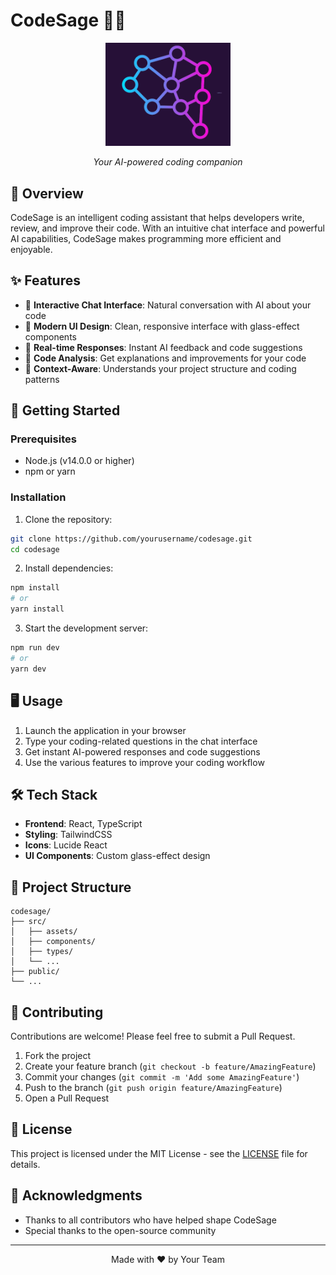 # CodeSage 🧙‍♂️

<div align="center">
  <img src="src/assets/logo4.png" alt="CodeSage Logo" width="200"/>
  <p><em>Your AI-powered coding companion</em></p>
</div>

## 🌟 Overview

CodeSage is an intelligent coding assistant that helps developers write, review, and improve their code. With an intuitive chat interface and powerful AI capabilities, CodeSage makes programming more efficient and enjoyable.

## ✨ Features

- 💬 **Interactive Chat Interface**: Natural conversation with AI about your code
- 🎨 **Modern UI Design**: Clean, responsive interface with glass-effect components
- 🔄 **Real-time Responses**: Instant AI feedback and code suggestions
- 📝 **Code Analysis**: Get explanations and improvements for your code
- 🎯 **Context-Aware**: Understands your project structure and coding patterns

## 🚀 Getting Started

### Prerequisites

- Node.js (v14.0.0 or higher)
- npm or yarn

### Installation

1. Clone the repository:
```bash
git clone https://github.com/yourusername/codesage.git
cd codesage
```

2. Install dependencies:
```bash
npm install
# or
yarn install
```

3. Start the development server:
```bash
npm run dev
# or
yarn dev
```

## 🖥️ Usage

1. Launch the application in your browser
2. Type your coding-related questions in the chat interface
3. Get instant AI-powered responses and code suggestions
4. Use the various features to improve your coding workflow

## 🛠️ Tech Stack

- **Frontend**: React, TypeScript
- **Styling**: TailwindCSS
- **Icons**: Lucide React
- **UI Components**: Custom glass-effect design

## 📁 Project Structure

```plaintext
codesage/
├── src/
│   ├── assets/
│   ├── components/
│   ├── types/
│   └── ...
├── public/
└── ...
```

## 🤝 Contributing

Contributions are welcome! Please feel free to submit a Pull Request.

1. Fork the project
2. Create your feature branch (`git checkout -b feature/AmazingFeature`)
3. Commit your changes (`git commit -m 'Add some AmazingFeature'`)
4. Push to the branch (`git push origin feature/AmazingFeature`)
5. Open a Pull Request

## 📄 License

This project is licensed under the MIT License - see the [LICENSE](LICENSE) file for details.

## 🙏 Acknowledgments

- Thanks to all contributors who have helped shape CodeSage
- Special thanks to the open-source community

---

<div align="center">
  Made with ❤️ by Your Team
</div> 